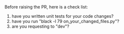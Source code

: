 Before raising the PR, here is a check list:

1) have you written unit tests for your code changes?
2) have you run "black -l 79 on_your_changed_files.py"?
3) are you requesting to "dev"?
